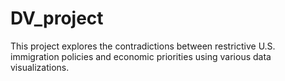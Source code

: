 # DV_project
This project explores the contradictions between restrictive U.S. immigration policies and economic priorities using various data visualizations. 
